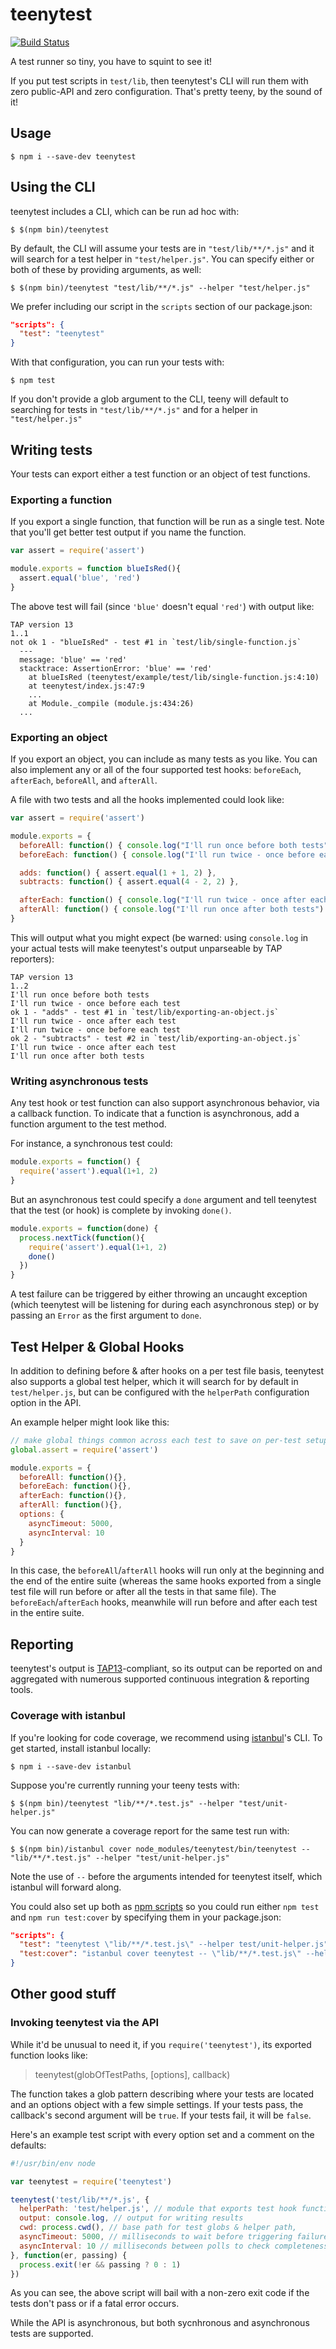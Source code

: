 # teenytest

[![Build Status](https://travis-ci.org/testdouble/teenytest.svg?branch=master)](https://travis-ci.org/testdouble/teenytest)

A test runner so tiny, you have to squint to see it!

If you put test scripts in `test/lib`, then teenytest's CLI will run them with
zero public-API and zero configuration. That's pretty teeny, by the sound of it!

## Usage

```
$ npm i --save-dev teenytest
```

## Using the CLI

teenytest includes a CLI, which can be run ad hoc with:

```
$ $(npm bin)/teenytest
```

By default, the CLI will assume your tests are in `"test/lib/**/*.js"` and it
will search for a test helper in `"test/helper.js"`. You can specify either or
both of these by providing arguments, as well:

```
$ $(npm bin)/teenytest "test/lib/**/*.js" --helper "test/helper.js"
```

We prefer including our script in the `scripts` section of our package.json:

``` json
"scripts": {
  "test": "teenytest"
}
```

With that configuration, you can run your tests with:

```
$ npm test
```

If you don't provide a glob argument to the CLI, teeny will default to searching
for tests in `"test/lib/**/*.js"` and for a helper in `"test/helper.js"`

## Writing tests

Your tests can export either a test function or an object of test functions.

### Exporting a function

If you export a single function, that function will be run as a single test. Note
that you'll get better test output if you name the function.

``` javascript
var assert = require('assert')

module.exports = function blueIsRed(){
  assert.equal('blue', 'red')
}
```

The above test will fail (since `'blue'` doesn't equal `'red'`) with output like:

```
TAP version 13
1..1
not ok 1 - "blueIsRed" - test #1 in `test/lib/single-function.js`
  ---
  message: 'blue' == 'red'
  stacktrace: AssertionError: 'blue' == 'red'
    at blueIsRed (teenytest/example/test/lib/single-function.js:4:10)
    at teenytest/index.js:47:9
    ...
    at Module._compile (module.js:434:26)
  ...
```

### Exporting an object

If you export an object, you can include as many tests as you like. You can also
implement any or all of the four supported test hooks: `beforeEach`, `afterEach`,
`beforeAll`, and `afterAll`.

A file with two tests and all the hooks implemented could look like:

``` javascript
var assert = require('assert')

module.exports = {
  beforeAll: function() { console.log("I'll run once before both tests") },
  beforeEach: function() { console.log("I'll run twice - once before each test") },

  adds: function() { assert.equal(1 + 1, 2) },
  subtracts: function() { assert.equal(4 - 2, 2) },

  afterEach: function() { console.log("I'll run twice - once after each test") },
  afterAll: function() { console.log("I'll run once after both tests") }
}
```

This will output what you might expect (be warned: using `console.log` in your
actual tests will make teenytest's output unparseable by TAP reporters):

```
TAP version 13
1..2
I'll run once before both tests
I'll run twice - once before each test
ok 1 - "adds" - test #1 in `test/lib/exporting-an-object.js`
I'll run twice - once after each test
I'll run twice - once before each test
ok 2 - "subtracts" - test #2 in `test/lib/exporting-an-object.js`
I'll run twice - once after each test
I'll run once after both tests
```

### Writing asynchronous tests

Any test hook or test function can also support asynchronous behavior, via a
callback function. To indicate that a function is asynchronous, add a function
argument to the test method.

For instance, a synchronous test could:

``` js
module.exports = function() {
  require('assert').equal(1+1, 2)
}
```

But an asynchronous test could specify a `done` argument and tell teenytest that
the test (or hook) is complete by invoking `done()`.

``` js
module.exports = function(done) {
  process.nextTick(function(){
    require('assert').equal(1+1, 2)
    done()
  })
}
```

A test failure can be triggered by either throwing an uncaught exception (which
teenytest will be listening for during each asynchronous step) or by passing an
`Error` as the first argument to `done`.

## Test Helper & Global Hooks

In addition to defining before & after hooks on a per test file basis, teenytest
also supports a global test helper, which it will search for by default in
`test/helper.js`, but can be configured with the `helperPath` configuration
option in the API.

An example helper might look like this:

``` javascript
// make global things common across each test to save on per-test setup
global.assert = require('assert')

module.exports = {
  beforeAll: function(){},
  beforeEach: function(){},
  afterEach: function(){},
  afterAll: function(){},
  options: {
    asyncTimeout: 5000,
    asyncInterval: 10
  }
}
```

In this case, the `beforeAll`/`afterAll` hooks will run only at the beginning
and the end of the entire suite (whereas the same hooks exported from a single
test file will run before or after all the tests in that same file).  The
`beforeEach`/`afterEach` hooks, meanwhile will run before and after each test
in the entire suite.

## Reporting

teenytest's output is
[TAP13](https://testanything.org/tap-version-13-specification.html)-compliant,
so its output can be reported on and aggregated with numerous supported
continuous integration & reporting tools.

### Coverage with istanbul

If you're looking for code coverage, we recommend using
[istanbul](https://github.com/gotwarlost/istanbul)'s CLI. To get started,
install istanbul locally:

```
$ npm i --save-dev istanbul
```

Suppose you're currently running your teeny tests with:

```
$ $(npm bin)/teenytest "lib/**/*.test.js" --helper "test/unit-helper.js"
```

You can now generate a coverage report for the same test run with:

```
$ $(npm bin)/istanbul cover node_modules/teenytest/bin/teenytest -- "lib/**/*.test.js" --helper "test/unit-helper.js"
```

Note the use of `--` before the arguments intended for teenytest itself, which
istanbul will forward along.

You could also set up both as [npm scripts](https://docs.npmjs.com/misc/scripts)
so you could run either `npm test` and `npm run test:cover` by specifying them
in your package.json:

``` json
"scripts": {
  "test": "teenytest \"lib/**/*.test.js\" --helper test/unit-helper.js",
  "test:cover": "istanbul cover teenytest -- \"lib/**/*.test.js\" --helper test/unit-helper.js"
}
```

## Other good stuff

### Invoking teenytest via the API

While it'd be unusual to need it, if you `require('teenytest')`, its exported
function looks like:

> teenytest(globOfTestPaths, [options], callback)

The function takes a glob pattern describing where your tests are located and
an options object with a few simple settings. If your tests pass, the callback's
second argument will be `true`. If your tests fail, it will be `false`.

Here's an example test script with every option set and a comment on the
defaults:

``` javascript
#!/usr/bin/env node

var teenytest = require('teenytest')

teenytest('test/lib/**/*.js', {
  helperPath: 'test/helper.js', // module that exports test hook functions (default: null)
  output: console.log, // output for writing results
  cwd: process.cwd(), // base path for test globs & helper path,
  asyncTimeout: 5000, // milliseconds to wait before triggering failure of async tests & hooks
  asyncInterval: 10 // milliseconds between polls to check completeness of async tests
}, function(er, passing) {
  process.exit(!er && passing ? 0 : 1)
})
```

As you can see, the above script will bail with a non-zero exit code if the tests
don't pass or if a fatal error occurs.

While the API is asynchronous, but both sycnhronous and asynchronous tests are
supported.

